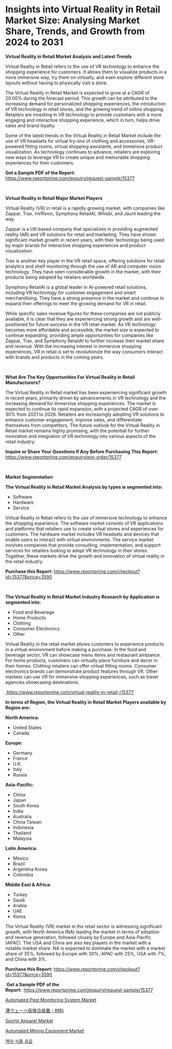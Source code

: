 <p><h1>Insights into Virtual Reality in Retail Market Size: Analysing Market Share, Trends, and Growth from 2024 to 2031</h1></p><p><strong>Virtual Reality in Retail Market Analysis and Latest Trends</strong></p>
<p><p>Virtual Reality in Retail refers to the use of VR technology to enhance the shopping experience for customers. It allows them to visualize products in a more immersive way, try them on virtually, and even explore different store layouts without having to physically visit a store. </p><p>The Virtual Reality in Retail Market is expected to grow at a CAGR of 20.00% during the forecast period. This growth can be attributed to the increasing demand for personalized shopping experiences, the introduction of VR technology in retail stores, and the growing trend of online shopping. Retailers are investing in VR technology to provide customers with a more engaging and interactive shopping experience, which in turn, helps drive sales and brand loyalty.</p><p>Some of the latest trends in the Virtual Reality in Retail Market include the use of VR headsets for virtual try-ons of clothing and accessories, VR-powered fitting rooms, virtual shopping assistants, and immersive product visualization. As technology continues to advance, retailers are exploring new ways to leverage VR to create unique and memorable shopping experiences for their customers.</p></p>
<p><strong>Get a Sample PDF of the Report:&nbsp;</strong> <a href="https://www.reportprime.com/enquiry/request-sample/15377">https://www.reportprime.com/enquiry/request-sample/15377</a></p>
<p>&nbsp;</p>
<p><strong>Virtual Reality in Retail Major Market Players</strong></p>
<p><p>Virtual Reality (VR) in retail is a rapidly growing market, with companies like Zappar, Trax, inVRsion, Symphony RetailAI, Whisbi, and Jaunt leading the way.</p><p>Zappar is a UK-based company that specializes in providing augmented reality (AR) and VR solutions for retail and marketing. They have shown significant market growth in recent years, with their technology being used by major brands for interactive shopping experiences and product visualization.</p><p>Trax is another key player in the VR retail space, offering solutions for retail analytics and shelf monitoring through the use of AR and computer vision technology. They have seen considerable growth in the market, with their products being adopted by retailers worldwide.</p><p>Symphony RetailAI is a global leader in AI-powered retail solutions, including VR technology for customer engagement and smart merchandising. They have a strong presence in the market and continue to expand their offerings to meet the growing demand for VR in retail.</p><p>While specific sales revenue figures for these companies are not publicly available, it is clear that they are experiencing strong growth and are well-positioned for future success in the VR retail market. As VR technology becomes more affordable and accessible, the market size is expected to continue expanding, providing ample opportunities for companies like Zappar, Trax, and Symphony RetailAI to further increase their market share and revenue. With the increasing interest in immersive shopping experiences, VR in retail is set to revolutionize the way consumers interact with brands and products in the coming years.</p></p>
<p>&nbsp;</p>
<p><strong>What Are The Key Opportunities For Virtual Reality in Retail Manufacturers?</strong></p>
<p><p>The Virtual Reality in Retail market has been experiencing significant growth in recent years, primarily driven by advancements in VR technology and the increasing demand for immersive shopping experiences. The market is expected to continue its rapid expansion, with a projected CAGR of over 30% from 2021 to 2026. Retailers are increasingly adopting VR solutions to enhance customer engagement, improve sales, and differentiate themselves from competitors. The future outlook for the Virtual Reality in Retail market remains highly promising, with the potential for further innovation and integration of VR technology into various aspects of the retail industry.</p></p>
<p><strong>Inquire or Share Your Questions If Any Before Purchasing This Report:</strong> <a href="https://www.reportprime.com/enquiry/pre-order/15377">https://www.reportprime.com/enquiry/pre-order/15377</a></p>
<p>&nbsp;</p>
<p><strong>Market Segmentation</strong></p>
<p><strong>The Virtual Reality in Retail Market Analysis by types is segmented into:</strong></p>
<p><ul><li>Software</li><li>Hardware</li><li>Service</li></ul></p>
<p><p>Virtual Reality in Retail refers to the use of immersive technology to enhance the shopping experience. The software market consists of VR applications and platforms that retailers use to create virtual stores and experiences for customers. The hardware market includes VR headsets and devices that enable users to interact with virtual environments. The service market involves companies that provide consulting, implementation, and support services for retailers looking to adopt VR technology in their stores. Together, these markets drive the growth and innovation of virtual reality in the retail industry.</p></p>
<p><strong>Purchase this Report:&nbsp;</strong><a href="https://www.reportprime.com/checkout?id=15377&price=3590">https://www.reportprime.com/checkout?id=15377&price=3590</a></p>
<p>&nbsp;</p>
<p><strong>The Virtual Reality in Retail Market Industry Research by Application is segmented into:</strong></p>
<p><ul><li>Food and Beverage</li><li>Home Products</li><li>Clothing</li><li>Consumer Electronics</li><li>Other</li></ul></p>
<p><p>Virtual Reality in the retail market allows customers to experience products in a virtual environment before making a purchase. In the food and beverage sector, VR can showcase menu items and restaurant ambiance. For home products, customers can virtually place furniture and decor in their homes. Clothing retailers can offer virtual fitting rooms. Consumer electronics brands can demonstrate product features through VR. Other markets can use VR for immersive shopping experiences, such as travel agencies showcasing destinations.</p></p>
<p><a href="https://www.reportprime.com/virtual-reality-in-retail-r15377">&nbsp;https://www.reportprime.com/virtual-reality-in-retail-r15377</a></p>
<p><strong>In terms of Region, the Virtual Reality in Retail Market Players available by Region are:</strong></p>
<p>
    <p> <strong> North America: </strong>
        <ul>
            <li>United States</li>
            <li>Canada</li>
        </ul>
        </p> 
    <p> <strong> Europe: </strong>
        <ul>
            <li>Germany</li>
            <li>France</li>
            <li>U.K.</li>
            <li>Italy</li>
            <li>Russia</li>
        </ul>
        </p> 
    <p> <strong> Asia-Pacific: </strong>
        <ul>
            <li>China</li>
            <li>Japan</li>
            <li>South Korea</li>
            <li>India</li>
            <li>Australia</li>
            <li>China Taiwan</li>
            <li>Indonesia</li>
            <li>Thailand</li>
            <li>Malaysia</li>
        </ul>
        </p> 
    <p> <strong> Latin America: </strong>
        <ul>
            <li>Mexico</li>
            <li>Brazil</li>
            <li>Argentina Korea</li>
            <li>Colombia</li>
        </ul>
        </p> 
    <p> <strong> Middle East & Africa: </strong>
        <ul>
            <li>Turkey</li>
            <li>Saudi</li>
            <li>Arabia</li>
            <li>UAE</li>
            <li>Korea</li>
        </ul>
    </p>
    </p>
<p><p>The Virtual Reality (VR) market in the retail sector is witnessing significant growth, with North America (NA) leading the market in terms of adoption and revenue generation, followed closely by Europe and Asia-Pacific (APAC). The USA and China are also key players in the market with a notable market share. NA is expected to dominate the market with a market share of 35%, followed by Europe with 30%, APAC with 25%, USA with 7%, and China with 3%.</p></p>
<p><strong>Purchase this Report: </strong><a href="https://www.reportprime.com/checkout?id=15377&price=3590">https://www.reportprime.com/checkout?id=15377&price=3590</a></p>
<p>&nbsp;<strong>Get a Sample PDF of the Report:&nbsp;&nbsp;</strong><a href="https://www.reportprime.com/enquiry/request-sample/15377">https://www.reportprime.com/enquiry/request-sample/15377</a></p>
<p><strong></strong></p>
<p><p><a href="https://github.com/AnnChovey2023/Market-Research-Report-List-1/blob/main/automated-pest-monitoring-system-market.md">Automated Pest Monitoring System Market</a></p><p><a href="https://github.com/NikitaBruen/Market-Research-Report-List-1/blob/main/541953181670.md">薄ウェーハ仮接合装置・材料</a></p><p><a href="https://www.linkedin.com/pulse/sports-apparel-market-insights-cagr-trends-growth-strategies-dmxgc">Sports Apparel Market</a></p><p><a href="https://github.com/ZackaryHalvorson2023/Market-Research-Report-List-1/blob/main/automated-mining-equipment-market.md">Automated Mining Equipment Market</a></p><p><a href="https://medium.com/@santiagojast/%EB%A7%A5%EC%A3%BC-%EC%9D%8C%EB%A3%8C-%EC%8B%9C%EC%9E%A5-2031%EB%85%84%EA%B9%8C%EC%A7%80%EC%9D%98-%ED%8A%B8%EB%A0%8C%EB%93%9C-%EC%98%88%EC%B8%A1-%EB%B0%8F-%EA%B2%BD%EC%9F%81-%EB%B6%84%EC%84%9D-6bd675fa348e">맥아 식품 음료</a></p></p>